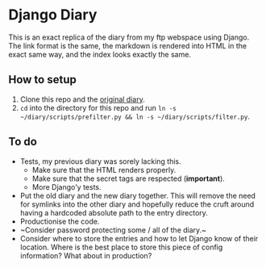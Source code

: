 # Django Diary
This is an exact replica of the diary from my ftp webspace using Django. The link format is the same, the markdown is rendered into HTML in the exact same way, and the index looks exactly the same.

## How to setup
1. Clone this repo and the [original diary](https://github.com/banool/diary).
2. `cd` into the directory for this repo and run `ln -s ~/diary/scripts/prefilter.py && ln -s ~/diary/scripts/filter.py`.


## To do
- Tests, my previous diary was sorely lacking this.
    - Make sure that the HTML renders properly.
    - Make sure that the secret tags are respected (**important**).
    - More Django'y tests.
- Put the old diary and the new diary together. This will remove the need for symlinks into the other diary and hopefully reduce the cruft around having a hardcoded absolute path to the entry directory.
- Productionise the code.
- ~Consider password protecting some / all of the diary.~
- Consider where to store the entries and how to let Django know of their location. Where is the best place to store this piece of config information? What about in production? 

